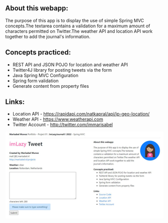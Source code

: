 ## About this webapp:
The purpose of this app is to display the use of simple Spring MVC concepts.The textarea contains a validation for a maximum amount of characters permitted on Twitter.The weather API and location API work together to add the journal's information.

## Concepts practiced:
- REST API and JSON POJO for location and weather API
- Twitter4J library for posting tweets via the form
- Java Spring MVC Configuration
- Spring form validation
- Generate content from property files

##  Links:
- Location API - https://rapidapi.com/natkapral/api/ip-geo-location/
- Weather API - https://www.weatherapi.com
- Twitter Account - http://twitter.com/immarisabel


![screenshoot](https://github.com/immarisabel/imLazyTwitterWebApp/blob/master/screenshootp01.JPG)
